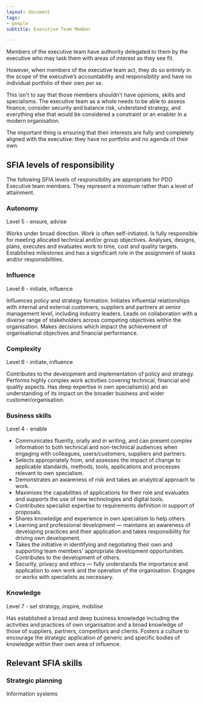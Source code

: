 ```yaml
---
layout: document
tags:
- people
subtitle: Executive Team Member

---
```

Members of the executive team have authority delegated to them by the executive who may task them with areas of interest as they see fit.

However, when members of the executive team act, they do so entirely in the scope of the executive’s accountability and responsibility and have no individual portfolio of their own _per se_.

This isn't to say that those members shouldn't have opinions, skills and specialisms. The executive team as a whole needs to be able to assess finance, consider security and balance risk, understand strategy, and everything else that would be considered a constraint or an enabler in a modern organisation.

The important thing is ensuring that their interests are fully and completely aligned with the executive: they have no portfolio and no agenda of their own.

## SFIA levels of responsibility

The following SFIA levels of responsibility are appropriate for PDO Executive team members. They represent a minimum rather than a level of attainment.

### Autonomy

Level 5 - ensure, advise

Works under broad direction. Work is often self-initiated. Is fully responsible for meeting allocated technical and/or group objectives. Analyses, designs, plans, executes and evaluates work to time, cost and quality targets. Establishes milestones and has a significant role in the assignment of tasks and/or responsibilities.

### Influence

Level 6 - initiate, influence

Influences policy and strategy formation. Initiates influential relationships with internal and external customers, suppliers and partners at senior management level, including industry leaders. Leads on collaboration with a diverse range of stakeholders across competing objectives within the organisation. Makes decisions which impact the achievement of organisational objectives and financial performance.

### Complexity

Level 6 - initiate, influence

Contributes to the development and implementation of policy and strategy. Performs highly complex work activities covering technical, financial and quality aspects. Has deep expertise in own specialism(s) and an understanding of its impact on the broader business and wider customer/organisation.

### Business skills

Level 4 - enable

* Communicates fluently, orally and in writing, and can present complex information to both technical and non-technical audiences when engaging with colleagues, users/customers, suppliers and partners.
* Selects appropriately from, and assesses the impact of change to applicable standards, methods, tools, applications and processes relevant to own specialism.
* Demonstrates an awareness of risk and takes an analytical approach to work.
* Maximises the capabilities of applications for their role and evaluates and supports the use of new technologies and digital tools.
* Contributes specialist expertise to requirements definition in support of proposals.
* Shares knowledge and experience in own specialism to help others.
* Learning and professional development — maintains an awareness of developing practices and their application and takes responsibility for driving own development.
* Takes the initiative in identifying and negotiating their own and supporting team members' appropriate development opportunities. Contributes to the development of others.
* Security, privacy and ethics — fully understands the importance and application to own work and the operation of the organisation. Engages or works with specialists as necessary.

### Knowledge

Level 7 - set strategy, inspire, mobilise

Has established a broad and deep business knowledge including the activities and practices of own organisation and a broad knowledge of those of suppliers, partners, competitors and clients. Fosters a culture to encourage the strategic application of generic and specific bodies of knowledge within their own area of influence.

## Relevant SFIA skills

### Strategic planning

Information systems